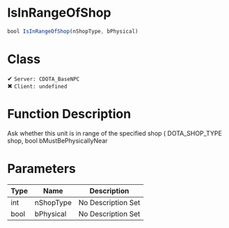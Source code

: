 # IsInRangeOfShop
```js
bool IsInRangeOfShop(nShopType, bPhysical)
```
# Class
✔ `Server: CDOTA_BaseNPC`  
✖ `Client: undefined`  

# Function Description
Ask whether this unit is in range of the specified shop ( DOTA_SHOP_TYPE shop, bool bMustBePhysicallyNear
# Parameters
Type|Name|Description
--|--|--
int|nShopType|No Description Set
bool|bPhysical|No Description Set
